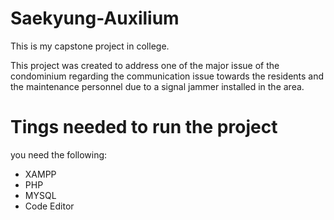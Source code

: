 # Saekyung-Auxilium

This is my capstone project in college.

This project was created to address one of the major issue of the condominium regarding the communication issue towards the residents and the maintenance personnel due to a signal jammer installed in the area.

# Tings needed to run the project
you need the following:
* XAMPP
* PHP
* MYSQL
* Code Editor
